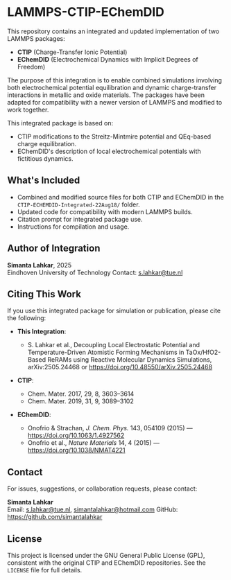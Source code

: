 # LAMMPS-CTIP-EChemDID
This repository contains an integrated and updated implementation of two LAMMPS packages:

- **CTIP** (Charge-Transfer Ionic Potential)
- **EChemDID** (Electrochemical Dynamics with Implicit Degrees of Freedom)

The purpose of this integration is to enable combined simulations involving both electrochemical potential equilibration and dynamic charge-transfer interactions in metallic and oxide materials. The packages have been adapted for compatibility with a newer version of LAMMPS and modified to work together.

This integrated package is based on:
- CTIP modifications to the Streitz-Mintmire potential and QEq-based charge equilibration.
- EChemDID's description of local electrochemical potentials with fictitious dynamics.

## What's Included

- Combined and modified source files for both CTIP and EChemDID in the `CTIP-ECHEMDID-Integrated-22Aug18/` folder.
- Updated code for compatibility with modern LAMMPS builds.
- Citation prompt for integrated package use.
- Instructions for compilation and usage.

## Author of Integration

**Simanta Lahkar**, 2025  
Eindhoven University of Technology
Contact: s.lahkar@tue.nl

## Citing This Work

If you use this integrated package for simulation or publication, please cite the following:

- **This Integration**:
  - S. Lahkar et al., Decoupling Local Electrostatic Potential and Temperature-Driven Atomistic Forming Mechanisms in TaOx/HfO2-Based ReRAMs using Reactive Molecular Dynamics Simulations, arXiv:2505.24468 or https://doi.org/10.48550/arXiv.2505.24468

- **CTIP**:
  - Chem. Mater. 2017, 29, 8, 3603–3614
  - Chem. Mater. 2019, 31, 9, 3089–3102

- **EChemDID**:
  - Onofrio & Strachan, *J. Chem. Phys.* 143, 054109 (2015) — https://doi.org/10.1063/1.4927562  
  - Onofrio et al., *Nature Materials* 14, 4 (2015) — https://doi.org/10.1038/NMAT4221

## Contact

For issues, suggestions, or collaboration requests, please contact:

**Simanta Lahkar**  
Email: s.lahkar@tue.nl, simantalahkar@hotmail.com 
GitHub: https://github.com/simantalahkar

## License

This project is licensed under the GNU General Public License (GPL), consistent with the original CTIP and EChemDID repositories. See the `LICENSE` file for full details.

